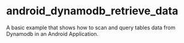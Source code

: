# android_dynamodb_retrieve_data
A basic example that shows how to scan and query tables data from Dynamodb in an Android Application.

